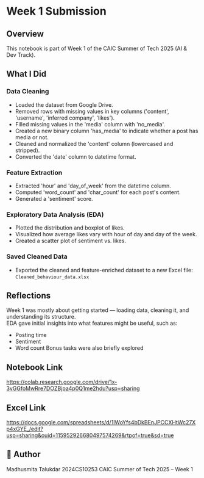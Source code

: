 # Week 1 Submission

## Overview
This notebook is part of Week 1 of the CAIC Summer of Tech 2025 (AI & Dev Track).  

## What I Did
### Data Cleaning
- Loaded the dataset from Google Drive.
- Removed rows with missing values in key columns ('content', 'username', 'inferred company', 'likes').
- Filled missing values in the 'media' column with 'no_media'.
- Created a new binary column 'has_media' to indicate whether a post has media or not.
- Cleaned and normalized the 'content' column (lowercased and stripped).
- Converted the 'date' column to datetime format.

### Feature Extraction
- Extracted 'hour' and 'day_of_week' from the datetime column.
- Computed 'word_count' and 'char_count' for each post's content.
- Generated a 'sentiment' score.

### Exploratory Data Analysis (EDA)
- Plotted the distribution and boxplot of likes.
- Visualized how average likes vary with hour of day and day of the week.
- Created a scatter plot of sentiment vs. likes.

### Saved Cleaned Data
- Exported the cleaned and feature-enriched dataset to a new Excel file:  
  `Cleaned_behaviour_data.xlsx`
  
## Reflections
Week 1 was mostly about getting started — loading data, cleaning it, and understanding its structure.  
EDA gave initial insights into what features might be useful, such as:
- Posting time
- Sentiment
- Word count
Bonus tasks were also briefly explored

## Notebook Link
https://colab.research.google.com/drive/1x-3vGGfoMwRre7DOZBjpa4p0Q1me2hdu?usp=sharing

## Excel Link
https://docs.google.com/spreadsheets/d/1IWoYfs4bDkBEnJPCCXHtWc27Xp4xGYE_/edit?usp=sharing&ouid=115952926680497574269&rtpof=true&sd=true





## 👤 Author

Madhusmita  Talukdar
2024CS10253
CAIC Summer of Tech 2025 – Week 1
